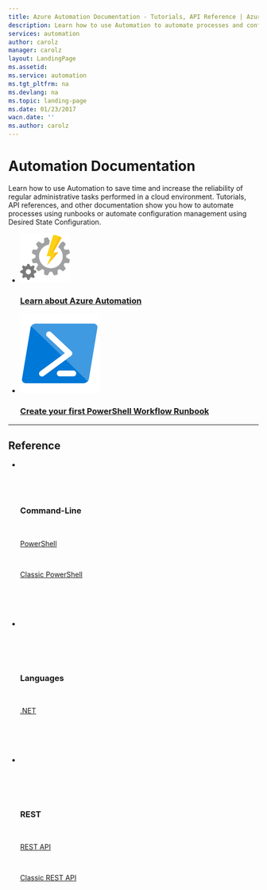 ```yaml
---
title: Azure Automation Documentation - Tutorials, API Reference | Azure
description: Learn how to use Automation to automate processes and configuration management in order to save time and increase reliability of regular administrative tasks.
services: automation
author: carolz
manager: carolz
layout: LandingPage
ms.assetid:
ms.service: automation
ms.tgt_pltfrm: na
ms.devlang: na
ms.topic: landing-page
ms.date: 01/23/2017
wacn.date: ''
ms.author: carolz
---
```

# Automation Documentation

Learn how to use Automation to save time and increase the reliability of regular administrative tasks performed in a cloud environment. Tutorials, API references, and other documentation show you how to automate processes using runbooks or automate configuration management using Desired State Configuration.

<ul class="panelContent cardsFTitle">
    <li>
        <a href="/automation/automation-intro">
        <div class="cardSize">
            <div class="cardPadding">
                <div class="card">
                    <div class="cardImageOuter">
                        <div class="cardImage">
                            <img src="media/index/automation.svg" alt="" />
                        </div>
                    </div>
                    <div class="cardText">
                        <h3>Learn about Azure Automation</h3>
                    </div>
                </div>
            </div>
        </div>
        </a>
    </li>
    <li>
        <a href="/automation/automation-first-runbook-textual">
        <div class="cardSize">
            <div class="cardPadding">
                <div class="card">
                    <div class="cardImageOuter">
                        <div class="cardImage">
                            <img src="media/index/powershell.svg" alt="" />
                        </div>
                    </div>
                    <div class="cardText">
                        <h3>Create your first PowerShell Workflow Runbook</h3>
                    </div>
                </div>
            </div>
        </div>
        </a>
    </li>
</ul>

---

<h2>Reference</h2>
<ul class="panelContent cardsW">
    <li>
        <div class="cardSize">
            <div class="cardPadding">
                <div class="card">
                    <div class="cardText">
                        <h3>Command-Line</h3>
                        <p><a href="https://docs.microsoft.com/powershell/resourcemanager/azurerm.automation/v2.3.0/azurerm.automation">PowerShell</a></p>
                        <p><a href="https://docs.microsoft.com/powershell/servicemanagement/azure.automation/v3.1.0/azure.automation">Classic PowerShell</a></p>
                    </div>
                </div>
            </div>
        </div>
    </li>
    <li>
        <div class="cardSize">
            <div class="cardPadding">
                <div class="card">
                    <div class="cardText">
                        <h3>Languages</h3>
                        <p><a href="https://docs.microsoft.com/dotnet/api/microsoft.azure.management.automation">.NET</a></p>
                     </div>
                </div>
            </div>
        </div>
    </li>
    <li>
        <div class="cardSize">
            <div class="cardPadding">
                <div class="card">
                    <div class="cardText">
                        <h3>REST</h3>
                        <p><a href="https://msdn.microsoft.com/library/azure/mt662285.aspx">REST API</a></p>
                        <p><a href="https://msdn.microsoft.com/library/azure/mt163781">Classic REST API</a></p>
                    </div>
                </div>
            </div>
        </div>
    </li>
</ul>